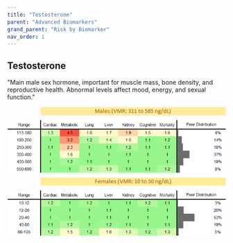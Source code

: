 ```yaml
---
title: "Testosterone"
parent: "Advanced Biomarkers"
grand_parent: "Risk by Biomarker"
nav_order: 1
---
```



## Testosterone


"Main male sex hormone, important for muscle mass, bone density, and reproductive health. Abnormal levels affect mood, energy, and sexual function."

<div style="display: flex; flex-direction: column; gap: 10px;">

  <img src="/assets/images/vmrbiomarker_testosterone__male.png" alt="Testosterone VMR Male" style="margin-left: 15%">
  <img src="/assets/images/rr_testosterone__male.png" alt="Testosterone RR Male">

  <img src="/assets/images/vmrbiomarker_testosterone__female.png" alt="Testosterone VMR Female" style="margin-left: 15%; ">
  <img src="/assets/images/rr_testosterone__female.png" alt="Testosterone RR Female">

</div>



